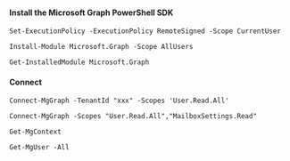 #### Install the Microsoft Graph PowerShell SDK
```pwsh
Set-ExecutionPolicy -ExecutionPolicy RemoteSigned -Scope CurrentUser

Install-Module Microsoft.Graph -Scope AllUsers

Get-InstalledModule Microsoft.Graph
```
#### Connect
```pwsh
Connect-MgGraph -TenantId "xxx" -Scopes 'User.Read.All'

Connect-MgGraph -Scopes "User.Read.All","MailboxSettings.Read"

Get-MgContext

Get-MgUser -All
```
